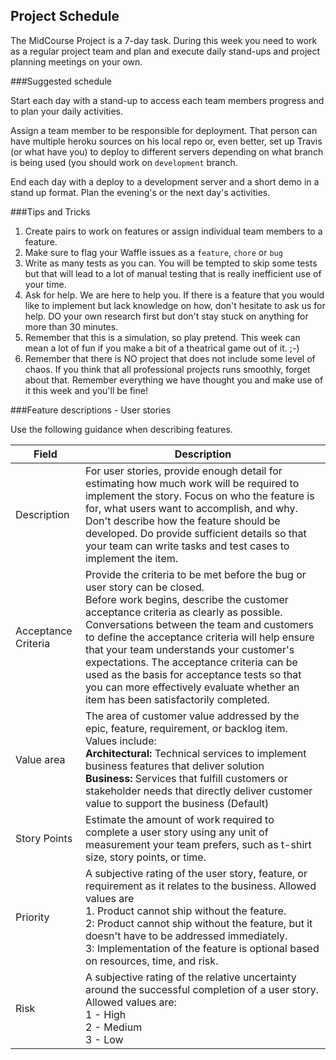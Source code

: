 ## Project Schedule

The MidCourse Project is a 7-day task. During this week you need to work as a regular project team and  plan and execute daily stand-ups and project planning meetings on your own. 

###Suggested schedule

Start each day with a stand-up to access each team members progress and to plan your daily activities. 

Assign a team member to be responsible for deployment. That person can have multiple heroku sources on his local repo or, even better, set up Travis (or what have you) to deploy to different servers depending on what branch is being used (you should work on `development` branch. 

End each day with a deploy to a development server and a short demo in a stand up format. Plan the evening's or the next day's activities. 

###Tips and Tricks
1. Create pairs to work on features or assign individual team members to a feature. 
2. Make sure to flag your Waffle issues as a `feature`, `chore` or `bug`
3. Write as many tests as you can. You will be tempted to skip some tests but that will lead to a lot of manual testing that is really inefficient use of your time. 
4. Ask for help. We are here to help you. If there is a feature that you would like to implement but lack knowledge on how, don't hesitate to ask us for help. DO your own research first but don't stay stuck on anything for more than 30 minutes. 
5. Remember that this is a simulation, so play pretend. This week can mean a lot of fun if you make a bit of a theatrical game out of it. ;-)
6. Remember that there is NO project that does not include some level of chaos. If you think that all professional projects runs smoothly, forget about that. Remember everything we have thought you and make use of it this week and you'll be fine!

###Feature descriptions - User stories

Use the following guidance when describing features.

| Field               | Description                                                                                                                                                                                                                                                                                                                                                                                                                                                                                  |
|---------------------|----------------------------------------------------------------------------------------------------------------------------------------------------------------------------------------------------------------------------------------------------------------------------------------------------------------------------------------------------------------------------------------------------------------------------------------------------------------------------------------------|
| Description         | For user stories, provide enough detail for estimating how much work will be required to implement the story. Focus on who the feature is for, what users want to accomplish, and why. Don't describe how the feature should be developed. Do provide sufficient details so that your team can write tasks and test cases to implement the item.                                                                                                                                             |
| Acceptance Criteria | Provide the criteria to be met before the bug or user story can be closed. <br>Before work begins, describe the customer acceptance criteria as clearly as possible. Conversations between the team and customers to define the acceptance criteria will help ensure that your team understands your customer's expectations. The acceptance criteria can be used as the basis for acceptance tests so that you can more effectively evaluate whether an item has been satisfactorily completed. |
| Value area          | The area of customer value addressed by the epic, feature, requirement, or backlog item. Values include: <br><strong>Architectural:</strong> Technical services to implement business features that deliver solution <br><strong>Business:</strong> Services that fulfill customers or stakeholder needs that directly deliver customer value to support the business (Default)                                                                                                                                                       |
| Story Points        | Estimate the amount of work required to complete a user story using any unit of measurement your team prefers, such as t-shirt size, story points, or time.                                                                                                                                                                                                                                                                                                                                  |
| Priority            | A subjective rating of the user story, feature, or requirement as it relates to the business. Allowed values are <br>1. Product cannot ship without the feature. <br>2: Product cannot ship without the feature, but it doesn't have to be addressed immediately. <br>3: Implementation of the feature is optional based on resources, time, and risk.                                                                                                                                                   |
| Risk                | A subjective rating of the relative uncertainty around the successful completion of a user story. Allowed values are:   <br>1 - High <br>2 - Medium <br>3 - Low                                                                                                                                                                                                                                                                                                                                       |



